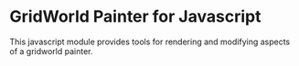 # GridWorld Painter for Javascript

This javascript module provides tools for rendering and modifying aspects of a gridworld painter.